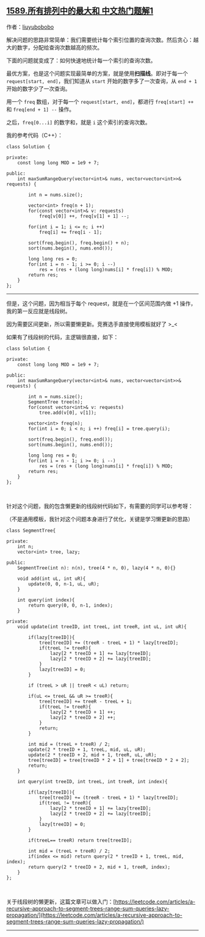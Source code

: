 ## [1589.所有排列中的最大和 中文热门题解1](https://leetcode.cn/problems/maximum-sum-obtained-of-any-permutation/solutions/100000/sao-miao-xian-shi-zui-you-jie-dan-ke-yi-yong-zhe-g)

作者：[liuyubobobo](https://leetcode.cn/u/liuyubobobo)

解决问题的思路非常简单：我们需要统计每个索引位置的查询次数。然后贪心：越大的数字，分配给查询次数越高的频次。

下面的问题就变成了：如何快速地统计每一个索引的查询次数。

最优方案，也是这个问题实现最简单的方案，就是使用**扫描线**。即对于每一个``request[start, end]``，我们知道从 ``start`` 开始的数字多了一次查询，从 ``end + 1`` 开始的数字少了一次查询。

用一个 ``freq`` 数组，对于每一个 ``request[start, end]``，都进行 ``freq[start] ++`` 和 ``freq[end + 1] --`` 操作。

之后，``freq[0...i]`` 的数字和，就是 ``i`` 这个索引的查询次数。

我的参考代码（C++）：

```
class Solution {

private:
    const long long MOD = 1e9 + 7;

public:
    int maxSumRangeQuery(vector<int>& nums, vector<vector<int>>& requests) {

        int n = nums.size();

        vector<int> freq(n + 1);
        for(const vector<int>& v: requests)
            freq[v[0]] ++, freq[v[1] + 1] --;

        for(int i = 1; i <= n; i ++)
            freq[i] += freq[i - 1];

        sort(freq.begin(), freq.begin() + n);
        sort(nums.begin(), nums.end());

        long long res = 0;
        for(int i = n - 1; i >= 0; i --)
            res = (res + (long long)nums[i] * freq[i]) % MOD;
        return res;
    }
};
``` 

---

但是，这个问题，因为相当于每个 request，就是在一个区间范围内做 +1 操作，我的第一反应就是线段树。

因为需要区间更新，所以需要懒更新。竞赛选手直接使用模板就好了 >_<

如果有了线段树的代码，主逻辑很直接，如下：

```
class Solution {

private:
    const long long MOD = 1e9 + 7;

public:
    int maxSumRangeQuery(vector<int>& nums, vector<vector<int>>& requests) {

        int n = nums.size();
        SegmentTree tree(n);
        for(const vector<int>& v: requests)
            tree.add(v[0], v[1]);

        vector<int> freq(n);
        for(int i = 0; i < n; i ++) freq[i] = tree.query(i);

        sort(freq.begin(), freq.end());
        sort(nums.begin(), nums.end());

        long long res = 0;
        for(int i = n - 1; i >= 0; i --)
            res = (res + (long long)nums[i] * freq[i]) % MOD;
        return res;
    }
};
```

<br/>

针对这个问题，我的包含懒更新的线段树代码如下，有需要的同学可以参考呀：

（不是通用模板，我针对这个问题本身进行了优化，关键是学习懒更新的思路）

```
class SegmentTree{

private:
    int n;
    vector<int> tree, lazy;

public:
    SegmentTree(int n): n(n), tree(4 * n, 0), lazy(4 * n, 0){}

    void add(int uL, int uR){
        update(0, 0, n-1, uL, uR);
    }

    int query(int index){
        return query(0, 0, n-1, index);
    }

private:
    void update(int treeID, int treeL, int treeR, int uL, int uR){

        if(lazy[treeID]){
            tree[treeID] += (treeR - treeL + 1) * lazy[treeID];
            if(treeL != treeR){
                lazy[2 * treeID + 1] += lazy[treeID];
                lazy[2 * treeID + 2] += lazy[treeID];
            }
            lazy[treeID] = 0;
        }

        if (treeL > uR || treeR < uL) return;

        if(uL <= treeL && uR >= treeR){
            tree[treeID] += treeR - treeL + 1;
            if(treeL != treeR){
                lazy[2 * treeID + 1] ++;
                lazy[2 * treeID + 2] ++;
            }
            return;
        }

        int mid = (treeL + treeR) / 2;
        update(2 * treeID + 1, treeL, mid, uL, uR);
        update(2 * treeID + 2, mid + 1, treeR, uL, uR);
        tree[treeID] = tree[treeID * 2 + 1] + tree[treeID * 2 + 2];
        return;
    }

    int query(int treeID, int treeL, int treeR, int index){

        if(lazy[treeID]){
            tree[treeID] += (treeR - treeL + 1) * lazy[treeID];
            if(treeL != treeR){
                lazy[2 * treeID + 1] += lazy[treeID];
                lazy[2 * treeID + 2] += lazy[treeID];
            }
            lazy[treeID] = 0;
        }

        if(treeL== treeR) return tree[treeID];

        int mid = (treeL + treeR) / 2;
        if(index <= mid) return query(2 * treeID + 1, treeL, mid, index);
        return query(2 * treeID + 2, mid + 1, treeR, index);
    }
};
```

<br/>

关于线段树的懒更新，这篇文章可以做入门：[https://leetcode.com/articles/a-recursive-approach-to-segment-trees-range-sum-queries-lazy-propagation/](https://leetcode.com/articles/a-recursive-approach-to-segment-trees-range-sum-queries-lazy-propagation/)

---

